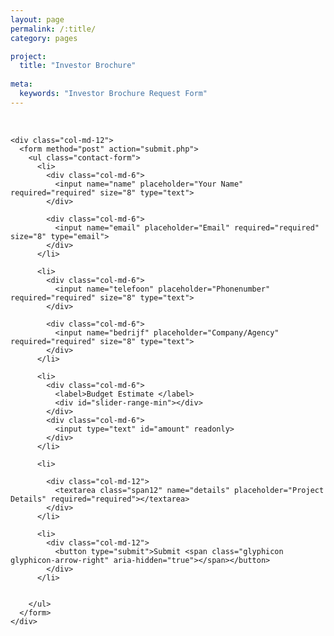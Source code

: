 ```yaml
---
layout: page
permalink: /:title/
category: pages

project:
  title: "Investor Brochure"
  
meta:
  keywords: "Investor Brochure Request Form"
---
```

<p></p>
<br>
<div class="container">
  <div class="row">

    <div class="col-md-12">
      <form method="post" action="submit.php">
        <ul class="contact-form">
          <li>
            <div class="col-md-6">
              <input name="name" placeholder="Your Name" required="required" size="8" type="text">
            </div>

            <div class="col-md-6">
              <input name="email" placeholder="Email" required="required" size="8" type="email">
            </div>
          </li>

          <li>
            <div class="col-md-6">
              <input name="telefoon" placeholder="Phonenumber" required="required" size="8" type="text">
            </div>

            <div class="col-md-6">
              <input name="bedrijf" placeholder="Company/Agency" required="required" size="8" type="text">
            </div>
          </li>

          <li>
            <div class="col-md-6">
              <label>Budget Estimate </label>
              <div id="slider-range-min"></div>
            </div>
            <div class="col-md-6">
              <input type="text" id="amount" readonly>
            </div>
          </li>

          <li>

            <div class="col-md-12">
              <textarea class="span12" name="details" placeholder="Project Details" required="required"></textarea>
            </div>
          </li>

          <li>
            <div class="col-md-12">
              <button type="submit">Submit <span class="glyphicon glyphicon-arrow-right" aria-hidden="true"></span></button>
            </div>
          </li>


        </ul>
      </form>
    </div>

  </div>
</div>
